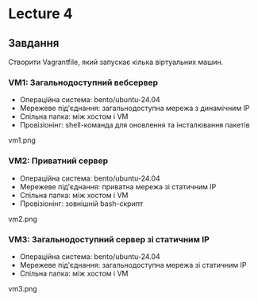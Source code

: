  # Lecture 4

 ## Завдання

 Створити Vagrantfile, який запускає кілька віртуальних машин.

 ### VM1: Загальнодоступний вебсервер
 - Операційна система: bento/ubuntu-24.04
 - Мережеве під'єднання: загальнодоступна мережа з динамічним IP
 - Спільна папка: між хостом і VM
 - Провізіонінг: shell-команда для оновлення та інсталювання пакетів

vm1.png

 ### VM2: Приватний сервер
 - Операційна система: bento/ubuntu-24.04
 - Мережеве під'єднання: приватна мережа зі статичним IP
 - Спільна папка: між хостом і VM
 - Провізіонінг: зовнішній bash-скрипт

vm2.png
 
 ### VM3: Загальнодоступний сервер зі статичним IP
 - Операційна система: bento/ubuntu-24.04
 - Мережеве під'єднання: загальнодоступна мережа зі статичним IP
 - Спільна папка: між хостом і VM

vm3.png
